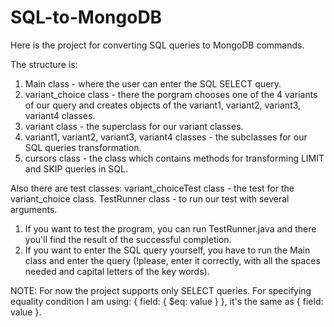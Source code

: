 # SQL-to-MongoDB

Here is the project for converting SQL queries to MongoDB commands.

The structure is:

1. Main class - where the user can enter the SQL SELECT query.
2. variant_choice class - there the porgram chooses one of the 4 variants of our query and creates objects of the variant1, variant2, variant3, variant4 classes.
4. variant class - the superclass for our variant classes.
5. variant1, variant2, variant3, variant4 classes - the subclasses for our SQL queries transformation.
6. cursors class - the class which contains methods for transforming LIMIT and SKIP queries in SQL.

Also there are test classes:
variant_choiceTest class - the test for the variant_choice class.
TestRunner class - to run our test with several arguments.

1. If you want to test the program, you can run TestRunner.java and there you'll find the result of the successful completion.
2. If you want to enter the SQL query yourself, you have to run the Main class and enter the query (!please, enter it correctly, with all the spaces needed and capital letters of the key words).

NOTE:
For now the project supports only SELECT queries.
For specifying equality condition I am using: 
{ field: { $eq: value } }, it's the same as { field: value }.
